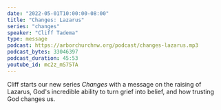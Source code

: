 ```yaml
---
date: "2022-05-01T10:00:00-08:00"
title: "Changes: Lazarus"
series: "changes"
speaker: "Cliff Tadema"
type: message
podcast: https://arborchurchnw.org/podcast/changes-lazarus.mp3
podcast_bytes: 33046397
podcast_duration: 45:53
youtube_id: mc2z_mS75TA
---
```


Cliff starts our new series *Changes* with a message on the raising of Lazarus, God's incredible ability to turn grief into belief, and how trusting God changes us.
